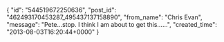  {
   "id": "544519672250636",
   "post_id": "462493170453287_495437137158890",
   "from_name": "Chris Evan",
   "message": "Pete...stop.  I think I am about to get this......",
   "created_time": "2013-08-03T16:20:44+0000"
 }

